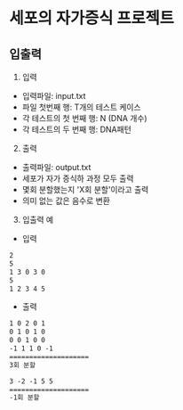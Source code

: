 # 세포의 자가증식 프로젝트


## 입출력
1. 입력

- 입력파일: input.txt
- 파일 첫번째 행: T개의 테스트 케이스
- 각 테스트의 첫 번째 행: N (DNA 개수)
- 각 테스트의 두 번째 행: DNA패턴

2. 출력
- 출력파일: output.txt
- 세포가 자가 증식하 과정 모두 출력
- 몇회 분할했는지 'X회 분할'이라고 출력
- 의미 없는 값은 음수로 변환

3. 입출력 예
- 입력  

```txt
2
5
1 3 0 3 0
5
1 2 3 4 5
```

- 출력  
```txt
1 0 2 0 1
0 1 0 1 0
0 0 1 0 0
-1 1 1 0 -1
====================
3회 분할

3 -2 -1 5 5
====================
-1회 분할
```
